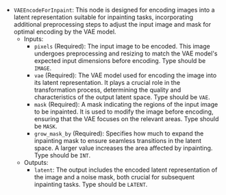 - `VAEEncodeForInpaint`: This node is designed for encoding images into a latent representation suitable for inpainting tasks, incorporating additional preprocessing steps to adjust the input image and mask for optimal encoding by the VAE model.
    - Inputs:
        - `pixels` (Required): The input image to be encoded. This image undergoes preprocessing and resizing to match the VAE model's expected input dimensions before encoding. Type should be `IMAGE`.
        - `vae` (Required): The VAE model used for encoding the image into its latent representation. It plays a crucial role in the transformation process, determining the quality and characteristics of the output latent space. Type should be `VAE`.
        - `mask` (Required): A mask indicating the regions of the input image to be inpainted. It is used to modify the image before encoding, ensuring that the VAE focuses on the relevant areas. Type should be `MASK`.
        - `grow_mask_by` (Required): Specifies how much to expand the inpainting mask to ensure seamless transitions in the latent space. A larger value increases the area affected by inpainting. Type should be `INT`.
    - Outputs:
        - `latent`: The output includes the encoded latent representation of the image and a noise mask, both crucial for subsequent inpainting tasks. Type should be `LATENT`.
